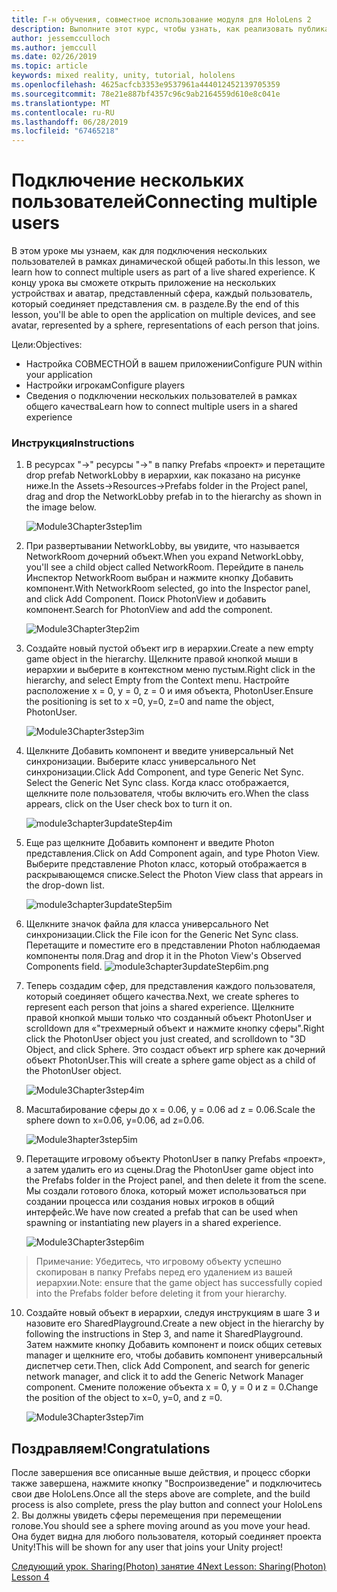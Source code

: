 ```yaml
---
title: Г-н обучения, совместное использование модуля для HoloLens 2
description: Выполните этот курс, чтобы узнать, как реализовать публикацию нескольких пользователей в приложении HoloLens 2.
author: jessemcculloch
ms.author: jemccull
ms.date: 02/26/2019
ms.topic: article
keywords: mixed reality, unity, tutorial, hololens
ms.openlocfilehash: 4625acfcb3353e9537961a444012452139705359
ms.sourcegitcommit: 78e21e887bf4357c96c9ab2164559d610e8c041e
ms.translationtype: MT
ms.contentlocale: ru-RU
ms.lasthandoff: 06/28/2019
ms.locfileid: "67465218"
---
```

# <a name="connecting-multiple-users"></a><span data-ttu-id="2eadf-104">**Подключение нескольких пользователей**</span><span class="sxs-lookup"><span data-stu-id="2eadf-104">**Connecting multiple users**</span></span> 

<span data-ttu-id="2eadf-105">В этом уроке мы узнаем, как для подключения нескольких пользователей в рамках динамической общей работы.</span><span class="sxs-lookup"><span data-stu-id="2eadf-105">In this lesson, we learn how to connect multiple users as part of a live shared experience.</span></span> <span data-ttu-id="2eadf-106">К концу урока вы сможете открыть приложение на нескольких устройствах и аватар, представленный сфера, каждый пользователь, который соединяет представления см. в разделе.</span><span class="sxs-lookup"><span data-stu-id="2eadf-106">By the end of this lesson, you'll be able to open the application on multiple devices, and see avatar, represented by a sphere, representations of each person that joins.</span></span> 

<span data-ttu-id="2eadf-107">Цели:</span><span class="sxs-lookup"><span data-stu-id="2eadf-107">Objectives:</span></span>

- <span data-ttu-id="2eadf-108">Настройка СОВМЕСТНОЙ в вашем приложении</span><span class="sxs-lookup"><span data-stu-id="2eadf-108">Configure PUN within your application</span></span>
- <span data-ttu-id="2eadf-109">Настройки игрокам</span><span class="sxs-lookup"><span data-stu-id="2eadf-109">Configure players</span></span>
- <span data-ttu-id="2eadf-110">Сведения о подключении нескольких пользователей в рамках общего качества</span><span class="sxs-lookup"><span data-stu-id="2eadf-110">Learn how to connect multiple users in a shared experience</span></span>

### <a name="instructions"></a><span data-ttu-id="2eadf-111">Инструкция</span><span class="sxs-lookup"><span data-stu-id="2eadf-111">Instructions</span></span>

1. <span data-ttu-id="2eadf-112">В ресурсах "->" ресурсы "->" в папку Prefabs «проект» и перетащите drop prefab NetworkLobby в иерархии, как показано на рисунке ниже.</span><span class="sxs-lookup"><span data-stu-id="2eadf-112">In the Assets->Resources->Prefabs folder in the Project panel, drag and drop the NetworkLobby prefab in to the hierarchy as shown in the image below.</span></span>


   ![Module3Chapter3step1im](images/module3chapter3step1im.PNG)

2. <span data-ttu-id="2eadf-114">При развертывании NetworkLobby, вы увидите, что называется NetworkRoom дочерний объект.</span><span class="sxs-lookup"><span data-stu-id="2eadf-114">When you expand NetworkLobby, you'll see a child object called NetworkRoom.</span></span> <span data-ttu-id="2eadf-115">Перейдите в панель Инспектор NetworkRoom выбран и нажмите кнопку Добавить компонент.</span><span class="sxs-lookup"><span data-stu-id="2eadf-115">With NetworkRoom selected, go into the Inspector panel, and click Add Component.</span></span> <span data-ttu-id="2eadf-116">Поиск PhotonView и добавить компонент.</span><span class="sxs-lookup"><span data-stu-id="2eadf-116">Search for PhotonView and add the component.</span></span>

   ![Module3Chapter3tep2im](images/module3chapter3step2im.PNG)

3. <span data-ttu-id="2eadf-118">Создайте новый пустой объект игр в иерархии.</span><span class="sxs-lookup"><span data-stu-id="2eadf-118">Create a new empty game object in the hierarchy.</span></span> <span data-ttu-id="2eadf-119">Щелкните правой кнопкой мыши в иерархии и выберите в контекстном меню пустым.</span><span class="sxs-lookup"><span data-stu-id="2eadf-119">Right click in the hierarchy, and select Empty from the Context menu.</span></span> <span data-ttu-id="2eadf-120">Настройте расположение x = 0, y = 0, z = 0 и имя объекта, PhotonUser.</span><span class="sxs-lookup"><span data-stu-id="2eadf-120">Ensure the positioning is set to x =0, y=0, z=0 and name the object, PhotonUser.</span></span>

   ![Module3Chapter3step3im](images/module3chapter3step3im.PNG)

4. <span data-ttu-id="2eadf-122">Щелкните Добавить компонент и введите универсальный Net синхронизации. Выберите класс универсального Net синхронизации.</span><span class="sxs-lookup"><span data-stu-id="2eadf-122">Click Add Component, and type Generic Net Sync. Select the Generic Net Sync class.</span></span> <span data-ttu-id="2eadf-123">Когда класс отображается, щелкните поле пользователя, чтобы включить его.</span><span class="sxs-lookup"><span data-stu-id="2eadf-123">When the class appears, click on the User check box to turn it on.</span></span> 

   ![module3chapter3updateStep4im](images/module3chapter3updateStep4im.png)

5. <span data-ttu-id="2eadf-125">Еще раз щелкните Добавить компонент и введите Photon представления.</span><span class="sxs-lookup"><span data-stu-id="2eadf-125">Click on Add Component again, and type Photon View.</span></span> <span data-ttu-id="2eadf-126">Выберите представление Photon класс, который отображается в раскрывающемся списке.</span><span class="sxs-lookup"><span data-stu-id="2eadf-126">Select the Photon View class that appears in the drop-down list.</span></span>

   ![module3chapter3updateStep5im](images/module3chapter3updateStep5im.png)

6. <span data-ttu-id="2eadf-128">Щелкните значок файла для класса универсального Net синхронизации.</span><span class="sxs-lookup"><span data-stu-id="2eadf-128">Click the File icon for the Generic Net Sync class.</span></span> <span data-ttu-id="2eadf-129">Перетащите и поместите его в представлении Photon наблюдаемая компоненты поля.</span><span class="sxs-lookup"><span data-stu-id="2eadf-129">Drag and drop it in the Photon View's Observed Components field.</span></span> ![module3chapter3updateStep6im.png](images/module3chapter3updateStep6im.png) 

7. <span data-ttu-id="2eadf-131">Теперь создадим сфер, для представления каждого пользователя, который соединяет общего качества.</span><span class="sxs-lookup"><span data-stu-id="2eadf-131">Next, we create spheres to represent each person that joins a shared experience.</span></span> <span data-ttu-id="2eadf-132">Щелкните правой кнопкой мыши только что созданный объект PhotonUser и scrolldown для «"трехмерный объект и нажмите кнопку сферы".</span><span class="sxs-lookup"><span data-stu-id="2eadf-132">Right click the PhotonUser object you just created, and scrolldown to "3D Object, and click Sphere.</span></span> <span data-ttu-id="2eadf-133">Это создаст объект игр sphere как дочерний объект PhotonUser.</span><span class="sxs-lookup"><span data-stu-id="2eadf-133">This will create a sphere game object as a child of the PhotonUser object.</span></span>

   ![Module3Chapter3step4im](images/module3chapter3step4im.PNG)

8. <span data-ttu-id="2eadf-135">Масштабирование сферы до x = 0.06, y = 0.06 ad z = 0.06.</span><span class="sxs-lookup"><span data-stu-id="2eadf-135">Scale the sphere down to x=0.06, y=0.06, ad z=0.06.</span></span>

   ![Module3hapter3step5im](images/module3chapter3step5im.PNG)

9. <span data-ttu-id="2eadf-137">Перетащите игровому объекту PhotonUser в папку Prefabs «проект», а затем удалить его из сцены.</span><span class="sxs-lookup"><span data-stu-id="2eadf-137">Drag the PhotonUser game object into the Prefabs folder in the Project panel, and then delete it from the scene.</span></span> <span data-ttu-id="2eadf-138">Мы создали готового блока, который может использоваться при создании процесса или создания новых игроков в общий интерфейс.</span><span class="sxs-lookup"><span data-stu-id="2eadf-138">We have now created a prefab that can be used when spawning or instantiating new players in a shared experience.</span></span>

   ![Module3Chapter3step6im](images/module3chapter3step6im.PNG)

> <span data-ttu-id="2eadf-140">Примечание: Убедитесь, что игровому объекту успешно скопирован в папку Prefabs перед его удалением из вашей иерархии.</span><span class="sxs-lookup"><span data-stu-id="2eadf-140">Note: ensure that the game object has successfully copied into the Prefabs folder before deleting it from your hierarchy.</span></span>

10. <span data-ttu-id="2eadf-141">Создайте новый объект в иерархии, следуя инструкциям в шаге 3 и назовите его SharedPlayground.</span><span class="sxs-lookup"><span data-stu-id="2eadf-141">Create a new object in the hierarchy by following the instructions in Step 3, and name it SharedPlayground.</span></span> <span data-ttu-id="2eadf-142">Затем нажмите кнопку Добавить компонент и поиск общих сетевых manager и щелкните его, чтобы добавить компонент универсальный диспетчер сети.</span><span class="sxs-lookup"><span data-stu-id="2eadf-142">Then, click Add Component, and search for generic network manager, and click it to add the Generic Network Manager component.</span></span> <span data-ttu-id="2eadf-143">Смените положение объекта x = 0, y = 0 и z = 0.</span><span class="sxs-lookup"><span data-stu-id="2eadf-143">Change the position of the object to x=0, y=0, and z =0.</span></span>

    ![Module3Chapter3step7im](images/module3chapter3step7im.PNG)


## <a name="congratulations"></a><span data-ttu-id="2eadf-145">Поздравляем!</span><span class="sxs-lookup"><span data-stu-id="2eadf-145">Congratulations</span></span>

<span data-ttu-id="2eadf-146">После завершения все описанные выше действия, и процесс сборки также завершена, нажмите кнопку "Воспроизведение" и подключитесь свои две HoloLens.</span><span class="sxs-lookup"><span data-stu-id="2eadf-146">Once all the steps above are complete, and the build process is also complete, press the play button and connect your HoloLens 2.</span></span> <span data-ttu-id="2eadf-147">Вы должны увидеть сферы перемещения при перемещении голове.</span><span class="sxs-lookup"><span data-stu-id="2eadf-147">You should see a sphere moving around as you move your head.</span></span> <span data-ttu-id="2eadf-148">Она будет видна для любого пользователя, который соединяет проекта Unity!</span><span class="sxs-lookup"><span data-stu-id="2eadf-148">This will be shown for any user that joins your Unity project!</span></span>

<span data-ttu-id="2eadf-149">[Следующий урок. Sharing(Photon) занятие 4](mrlearning-sharing(photon)-ch4.md)</span><span class="sxs-lookup"><span data-stu-id="2eadf-149">[Next Lesson: Sharing(Photon) Lesson 4](mrlearning-sharing(photon)-ch4.md)</span></span>

